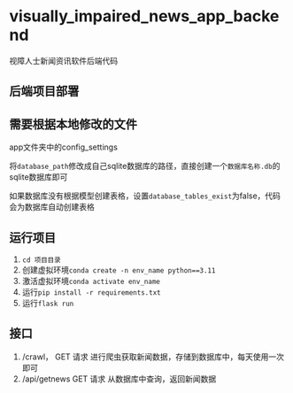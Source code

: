 # visually_impaired_news_app_backend

视障人士新闻资讯软件后端代码

## 后端项目部署

## 需要根据本地修改的文件

app文件夹中的config_settings

将`database_path`修改成自己sqlite数据库的路径，直接创建一个`数据库名称.db`的sqlite数据库即可

如果数据库没有根据模型创建表格，设置`database_tables_exist`为false，代码会为数据库自动创建表格

## 运行项目

1. `cd 项目目录`
2. 创建虚拟环境`conda create -n env_name python==3.11`
3. 激活虚拟环境`conda activate env_name`
4. 运行`pip install -r requirements.txt`
5. 运行`flask run`

## 接口

1. /crawl， GET 请求
   进行爬虫获取新闻数据，存储到数据库中，每天使用一次即可
2. /api/getnews GET 请求
   从数据库中查询，返回新闻数据
